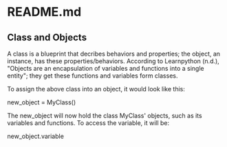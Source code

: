 # README.md

## Class and Objects

 A class is a blueprint that decribes behaviors and properties; the object, an instance, has these properties/behaviors. According to Learnpython (n.d.), "Objects are an encapsulation of variables and functions into a single entity"; they get these functions and variables form classes.

To assign the above class into an object, it would look like this:

new_object = MyClass()

The new_object will now hold the class MyClass' objects, such as its variables and functions. To access the variable, it will be:

new_object.variable
